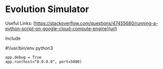 # Evolution Simulator

Useful Links:
[https://stackoverflow.com/questions/47455680/running-a-python-script-on-google-cloud-compute-engine](url)

Include

#!/usr/bin/env python3

    app.debug = True
    app.run(host="0.0.0.0", port=5000)
